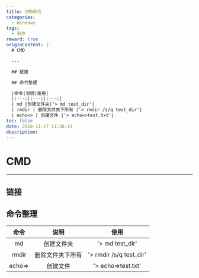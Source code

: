 ```yaml
---
title: CMD命令
categories:
  - Windows
tags:
  - 软件
reward: true
originContent: |-
  # CMD

  ---

  ## 链接

  ## 命令整理

  |命令|说明|使用|
  |:---:|:---:|:---:|
  | md |创建文件夹|'> md test_dir'|
  | rmdir | 删除文件夹下所有 |'> rmdir /s/q test_dir'|
  | echo=> | 创建文件 |'> echo=>test.txt'|
toc: false
date: 2018-11-17 11:36:19
description:
---
```


# CMD

---

## 链接

## 命令整理

|命令|说明|使用|
|:---:|:---:|:---:|
| md |创建文件夹|'> md test_dir'|
| rmdir | 删除文件夹下所有 |'> rmdir /s/q test_dir'|
| echo=> | 创建文件 |'> echo=>test.txt'|